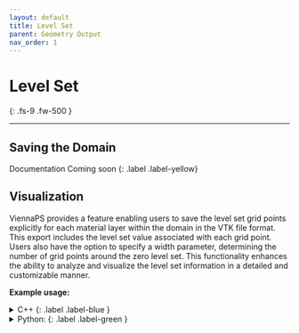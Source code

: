 ```yaml
---
layout: default
title: Level Set
parent: Geometry Output
nav_order: 1
---
```


# Level Set
{: .fs-9 .fw-500 }

---

## Saving the Domain

Documentation Coming soon
{: .label .label-yellow}

## Visualization

ViennaPS provides a feature enabling users to save the level set grid points explicitly for each material layer within the domain in the VTK file format. This export includes the level set value associated with each grid point. Users also have the option to specify a width parameter, determining the number of grid points around the zero level set. This functionality enhances the ability to analyze and visualize the level set information in a detailed and customizable manner.

__Example usage:__

<details markdown="1">
<summary markdown="1">
C++
{: .label .label-blue }
</summary>
```c++
auto domain = ps::SmartPointer<ps::Domain<NumericType, D>>::New();
...
// create geometry in domain
...
domain->saveLevelSetMesh("fileNamePrefix", 3 /* width */);
```
</details>

<details markdown="1">
<summary markdown="1">
Python:
{: .label .label-green }
</summary>
```python
domain = vps.Domain()
...
# create geometry in domain
...
domain.saveLevelSetMesh(fileName="fileNamePrefix", width=3)
```
</details>